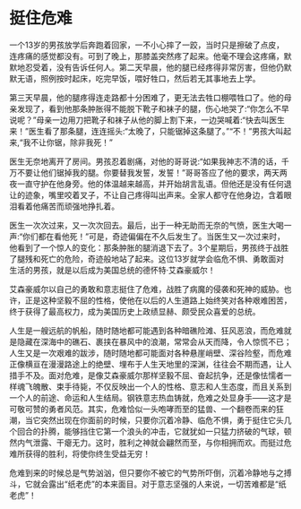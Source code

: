 # 挺住危难

一个13岁的男孩放学后奔跑着回家，一不小心摔了一跤，当时只是擦破了点皮，连疼痛的感觉都没有。可到了晚上，那膝盖突然疼了起来。他毫不理会这疼痛，默默地忍受着，没有告诉任何人。第二天早晨，他的腿已经疼得非常厉害，但他仍默默无语，照例按时起床，吃完早饭，喂好牲口，然后若无其事地去上学。 

第三天早晨，他的腿疼得连走路都十分困难了，更无法去牲口棚喂牲口了。他的母亲发现了，看到他那条肿胀得不能脱下靴子和袜子的腿，伤心地哭了:“你怎么不早说呢？”母亲一边用刀把靴子和袜子从他的脚上割下来，一边哭喊着:“快去叫医生来！”医生看了那条腿，连连摇头:“太晚了，只能锯掉这条腿了。”“不！”男孩大叫起来,“我不让你锯，除非我死！” 

医生无奈地离开了房间。男孩忍着剧痛，对他的哥哥说:“如果我神志不清的话，千万不要让他们锯掉我的腿。你要替我发誓，发誓！”哥哥答应了他的要求，两天两夜一直守护在他身旁。他的体温越来越高，并开始胡言乱语。但他还是没有任何退让的迹象，嘴里咬着叉子，不让自己疼得叫出声来。全家人都守在他身边，含着眼泪看着他痛苦而顽强地挣扎着。 

医生一次次过来，又一次次回去。最后，出于一种无助而无奈的气愤，医生大喝一声:“你们都在看他死！”可是，奇迹偏偏在不久后发生了。当医生又一次过来时，他看到了一个惊人的变化：那条肿胀的腿消退下去了。3个星期后，男孩终于战胜了腿残和死亡的危险，奇迹般地站了起来。这位13岁就学会临危不惧、勇敢面对生活的男孩，就是以后成为美国总统的德怀特·艾森豪威尔！ 

艾森豪威尔以自己的勇敢和意志挺住了危难，战胜了病魔的侵袭和死神的威胁。也许，正是这种坚毅不屈的性格，使他在以后的人生道路上始终笑对各种艰难困苦，终于获得了最高权力，成为美国历史上政绩显赫、颇受民众喜爱的总统。 

人生是一艘远航的帆船，随时随地都可能遇到各种暗礁险滩、狂风恶浪，而危难就是隐藏在深海中的礁石、裹挟在暴风中的浪潮，常常会从天而降，令人惊慌不已；人生又是一次艰难的跋涉，随时随地都可能面对各种悬崖峭壁、深谷险壑，而危难正像横亘在漫漫路途上的绝壁、埋布于人生天地里的深渊，往往会不期而遇，让人措手不及。面对危难，是像艾森豪威尔那样坚毅不屈、奋起抗争，还是像怯懦者一样魂飞魄散、束手待毙，不仅反映出一个人的性格、意志和人生态度，而且关系到一个人的前途、命运和人生结局。钢铁意志热血铸就，危难之处显身手——这才是可敬可赞的勇者风范。其实，危难恰似一头咆哮而至的猛兽、一个翻卷而来的狂潮，当它突然出现在你面前的时候，只要你沉着冷静、临危不惧，勇于挺住它头几个回合的扑腾，能够挡住它第一个浪头的冲击，它就犹如一只猛力挤破的气球，顿然内气泄露、干瘪无力。这时，胜利之神就会翩然而至，与你相拥而欢。而挺过危难所获得的胜利，将使你终生受益无穷！ 

危难到来的时候总是气势汹汹，但只要你不被它的气势所吓倒，沉着冷静地与之搏斗，它就会露出“纸老虎”的本来面目。对于意志坚强的人来说，一切苦难都是“纸老虎”！
 